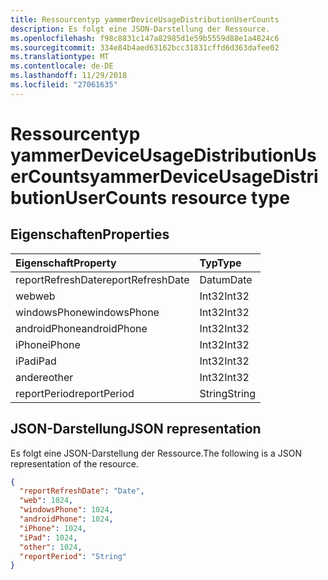 ```yaml
---
title: Ressourcentyp yammerDeviceUsageDistributionUserCounts
description: Es folgt eine JSON-Darstellung der Ressource.
ms.openlocfilehash: f98c8831c147a82985d1e59b5559d88e1a4824c6
ms.sourcegitcommit: 334e84b4aed63162bcc31831cffd6d363dafee02
ms.translationtype: MT
ms.contentlocale: de-DE
ms.lasthandoff: 11/29/2018
ms.locfileid: "27061635"
---
```

# <a name="yammerdeviceusagedistributionusercounts-resource-type"></a><span data-ttu-id="19dd0-103">Ressourcentyp yammerDeviceUsageDistributionUserCounts</span><span class="sxs-lookup"><span data-stu-id="19dd0-103">yammerDeviceUsageDistributionUserCounts resource type</span></span>

## <a name="properties"></a><span data-ttu-id="19dd0-104">Eigenschaften</span><span class="sxs-lookup"><span data-stu-id="19dd0-104">Properties</span></span>

| <span data-ttu-id="19dd0-105">Eigenschaft</span><span class="sxs-lookup"><span data-stu-id="19dd0-105">Property</span></span>          | <span data-ttu-id="19dd0-106">Typ</span><span class="sxs-lookup"><span data-stu-id="19dd0-106">Type</span></span>   |
| :---------------- | :----- |
| <span data-ttu-id="19dd0-107">reportRefreshDate</span><span class="sxs-lookup"><span data-stu-id="19dd0-107">reportRefreshDate</span></span> | <span data-ttu-id="19dd0-108">Datum</span><span class="sxs-lookup"><span data-stu-id="19dd0-108">Date</span></span>   |
| <span data-ttu-id="19dd0-109">web</span><span class="sxs-lookup"><span data-stu-id="19dd0-109">web</span></span>               | <span data-ttu-id="19dd0-110">Int32</span><span class="sxs-lookup"><span data-stu-id="19dd0-110">Int32</span></span>  |
| <span data-ttu-id="19dd0-111">windowsPhone</span><span class="sxs-lookup"><span data-stu-id="19dd0-111">windowsPhone</span></span>      | <span data-ttu-id="19dd0-112">Int32</span><span class="sxs-lookup"><span data-stu-id="19dd0-112">Int32</span></span>  |
| <span data-ttu-id="19dd0-113">androidPhone</span><span class="sxs-lookup"><span data-stu-id="19dd0-113">androidPhone</span></span>      | <span data-ttu-id="19dd0-114">Int32</span><span class="sxs-lookup"><span data-stu-id="19dd0-114">Int32</span></span>  |
| <span data-ttu-id="19dd0-115">iPhone</span><span class="sxs-lookup"><span data-stu-id="19dd0-115">iPhone</span></span>            | <span data-ttu-id="19dd0-116">Int32</span><span class="sxs-lookup"><span data-stu-id="19dd0-116">Int32</span></span>  |
| <span data-ttu-id="19dd0-117">iPad</span><span class="sxs-lookup"><span data-stu-id="19dd0-117">iPad</span></span>              | <span data-ttu-id="19dd0-118">Int32</span><span class="sxs-lookup"><span data-stu-id="19dd0-118">Int32</span></span>  |
| <span data-ttu-id="19dd0-119">andere</span><span class="sxs-lookup"><span data-stu-id="19dd0-119">other</span></span>             | <span data-ttu-id="19dd0-120">Int32</span><span class="sxs-lookup"><span data-stu-id="19dd0-120">Int32</span></span>  |
| <span data-ttu-id="19dd0-121">reportPeriod</span><span class="sxs-lookup"><span data-stu-id="19dd0-121">reportPeriod</span></span>      | <span data-ttu-id="19dd0-122">String</span><span class="sxs-lookup"><span data-stu-id="19dd0-122">String</span></span> |

## <a name="json-representation"></a><span data-ttu-id="19dd0-123">JSON-Darstellung</span><span class="sxs-lookup"><span data-stu-id="19dd0-123">JSON representation</span></span>

<span data-ttu-id="19dd0-124">Es folgt eine JSON-Darstellung der Ressource.</span><span class="sxs-lookup"><span data-stu-id="19dd0-124">The following is a JSON representation of the resource.</span></span>

<!-- {
  "blockType": "resource",
  "@odata.type": "microsoft.graph.yammerDeviceUsageDistributionUserCounts"
} -->

```json
{
  "reportRefreshDate": "Date", 
  "web": 1024, 
  "windowsPhone": 1024, 
  "androidPhone": 1024, 
  "iPhone": 1024, 
  "iPad": 1024, 
  "other": 1024, 
  "reportPeriod": "String"
}
```
